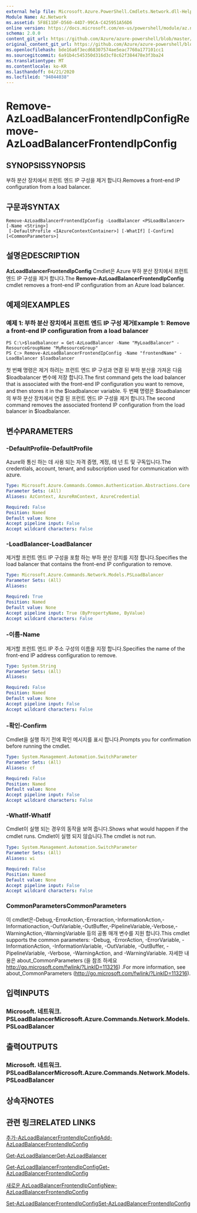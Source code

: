 ```yaml
---
external help file: Microsoft.Azure.PowerShell.Cmdlets.Network.dll-Help.xml
Module Name: Az.Network
ms.assetid: 5F8E11DF-D560-44D7-99CA-C425951A56D6
online version: https://docs.microsoft.com/en-us/powershell/module/az.network/remove-azloadbalancerfrontendipconfig
schema: 2.0.0
content_git_url: https://github.com/Azure/azure-powershell/blob/master/src/Network/Network/help/Remove-AzLoadBalancerFrontendIpConfig.md
original_content_git_url: https://github.com/Azure/azure-powershell/blob/master/src/Network/Network/help/Remove-AzLoadBalancerFrontendIpConfig.md
ms.openlocfilehash: bde16a6f3ecd68307574ae5eac7760a177101cc1
ms.sourcegitcommit: 6a91b4c545350d316d3cf8c62f384478e3f3ba24
ms.translationtype: MT
ms.contentlocale: ko-KR
ms.lasthandoff: 04/21/2020
ms.locfileid: "94044038"
---
```

# <span data-ttu-id="7bcb7-101">Remove-AzLoadBalancerFrontendIpConfig</span><span class="sxs-lookup"><span data-stu-id="7bcb7-101">Remove-AzLoadBalancerFrontendIpConfig</span></span>

## <span data-ttu-id="7bcb7-102">SYNOPSIS</span><span class="sxs-lookup"><span data-stu-id="7bcb7-102">SYNOPSIS</span></span>
<span data-ttu-id="7bcb7-103">부하 분산 장치에서 프런트 엔드 IP 구성을 제거 합니다.</span><span class="sxs-lookup"><span data-stu-id="7bcb7-103">Removes a front-end IP configuration from a load balancer.</span></span>

## <span data-ttu-id="7bcb7-104">구문과</span><span class="sxs-lookup"><span data-stu-id="7bcb7-104">SYNTAX</span></span>

```
Remove-AzLoadBalancerFrontendIpConfig -LoadBalancer <PSLoadBalancer> [-Name <String>]
 [-DefaultProfile <IAzureContextContainer>] [-WhatIf] [-Confirm] [<CommonParameters>]
```

## <span data-ttu-id="7bcb7-105">설명은</span><span class="sxs-lookup"><span data-stu-id="7bcb7-105">DESCRIPTION</span></span>
<span data-ttu-id="7bcb7-106">**AzLoadBalancerFrontendIpConfig** Cmdlet은 Azure 부하 분산 장치에서 프런트 엔드 IP 구성을 제거 합니다.</span><span class="sxs-lookup"><span data-stu-id="7bcb7-106">The **Remove-AzLoadBalancerFrontendIpConfig** cmdlet removes a front-end IP configuration from an Azure load balancer.</span></span>

## <span data-ttu-id="7bcb7-107">예제의</span><span class="sxs-lookup"><span data-stu-id="7bcb7-107">EXAMPLES</span></span>

### <span data-ttu-id="7bcb7-108">예제 1: 부하 분산 장치에서 프런트 엔드 IP 구성 제거</span><span class="sxs-lookup"><span data-stu-id="7bcb7-108">Example 1: Remove a front-end IP configuration from a load balancer</span></span>
```
PS C:\>$loadbalancer = Get-AzLoadBalancer -Name "MyLoadBalancer" -ResourceGroupName "MyResourceGroup"
PS C:> Remove-AzLoadBalancerFrontendIpConfig -Name "frontendName" -LoadBalancer $loadbalancer
```

<span data-ttu-id="7bcb7-109">첫 번째 명령은 제거 하려는 프런트 엔드 IP 구성과 연결 된 부하 분산을 가져온 다음 $loadbalancer 변수에 저장 합니다.</span><span class="sxs-lookup"><span data-stu-id="7bcb7-109">The first command gets the load balancer that is associated with the front-end IP configuration you want to remove, and then stores it in the $loadbalancer variable.</span></span>
<span data-ttu-id="7bcb7-110">두 번째 명령은 $loadbalancer의 부하 분산 장치에서 연결 된 프런트 엔드 IP 구성을 제거 합니다.</span><span class="sxs-lookup"><span data-stu-id="7bcb7-110">The second command removes the associated frontend IP configuration from the load balancer in $loadbalancer.</span></span>

## <span data-ttu-id="7bcb7-111">변수</span><span class="sxs-lookup"><span data-stu-id="7bcb7-111">PARAMETERS</span></span>

### <span data-ttu-id="7bcb7-112">-DefaultProfile</span><span class="sxs-lookup"><span data-stu-id="7bcb7-112">-DefaultProfile</span></span>
<span data-ttu-id="7bcb7-113">Azure와 통신 하는 데 사용 되는 자격 증명, 계정, 테 넌 트 및 구독입니다.</span><span class="sxs-lookup"><span data-stu-id="7bcb7-113">The credentials, account, tenant, and subscription used for communication with azure.</span></span>

```yaml
Type: Microsoft.Azure.Commands.Common.Authentication.Abstractions.Core.IAzureContextContainer
Parameter Sets: (All)
Aliases: AzContext, AzureRmContext, AzureCredential

Required: False
Position: Named
Default value: None
Accept pipeline input: False
Accept wildcard characters: False
```

### <span data-ttu-id="7bcb7-114">-LoadBalancer</span><span class="sxs-lookup"><span data-stu-id="7bcb7-114">-LoadBalancer</span></span>
<span data-ttu-id="7bcb7-115">제거할 프런트 엔드 IP 구성을 포함 하는 부하 분산 장치를 지정 합니다.</span><span class="sxs-lookup"><span data-stu-id="7bcb7-115">Specifies the load balancer that contains the front-end IP configuration to remove.</span></span>

```yaml
Type: Microsoft.Azure.Commands.Network.Models.PSLoadBalancer
Parameter Sets: (All)
Aliases:

Required: True
Position: Named
Default value: None
Accept pipeline input: True (ByPropertyName, ByValue)
Accept wildcard characters: False
```

### <span data-ttu-id="7bcb7-116">-이름</span><span class="sxs-lookup"><span data-stu-id="7bcb7-116">-Name</span></span>
<span data-ttu-id="7bcb7-117">제거할 프런트 엔드 IP 주소 구성의 이름을 지정 합니다.</span><span class="sxs-lookup"><span data-stu-id="7bcb7-117">Specifies the name of the front-end IP address configuration to remove.</span></span>

```yaml
Type: System.String
Parameter Sets: (All)
Aliases:

Required: False
Position: Named
Default value: None
Accept pipeline input: False
Accept wildcard characters: False
```

### <span data-ttu-id="7bcb7-118">-확인</span><span class="sxs-lookup"><span data-stu-id="7bcb7-118">-Confirm</span></span>
<span data-ttu-id="7bcb7-119">Cmdlet을 실행 하기 전에 확인 메시지를 표시 합니다.</span><span class="sxs-lookup"><span data-stu-id="7bcb7-119">Prompts you for confirmation before running the cmdlet.</span></span>

```yaml
Type: System.Management.Automation.SwitchParameter
Parameter Sets: (All)
Aliases: cf

Required: False
Position: Named
Default value: None
Accept pipeline input: False
Accept wildcard characters: False
```

### <span data-ttu-id="7bcb7-120">-WhatIf</span><span class="sxs-lookup"><span data-stu-id="7bcb7-120">-WhatIf</span></span>
<span data-ttu-id="7bcb7-121">Cmdlet이 실행 되는 경우의 동작을 보여 줍니다.</span><span class="sxs-lookup"><span data-stu-id="7bcb7-121">Shows what would happen if the cmdlet runs.</span></span> <span data-ttu-id="7bcb7-122">Cmdlet이 실행 되지 않습니다.</span><span class="sxs-lookup"><span data-stu-id="7bcb7-122">The cmdlet is not run.</span></span>

```yaml
Type: System.Management.Automation.SwitchParameter
Parameter Sets: (All)
Aliases: wi

Required: False
Position: Named
Default value: None
Accept pipeline input: False
Accept wildcard characters: False
```

### <span data-ttu-id="7bcb7-123">CommonParameters</span><span class="sxs-lookup"><span data-stu-id="7bcb7-123">CommonParameters</span></span>
<span data-ttu-id="7bcb7-124">이 cmdlet은-Debug,-ErrorAction,-Erroraction,-InformationAction,-Informationaction,-OutVariable,-OutBuffer,-PipelineVariable,-Verbose,-WarningAction,-WarningVariable 등의 공통 매개 변수를 지원 합니다.</span><span class="sxs-lookup"><span data-stu-id="7bcb7-124">This cmdlet supports the common parameters: -Debug, -ErrorAction, -ErrorVariable, -InformationAction, -InformationVariable, -OutVariable, -OutBuffer, -PipelineVariable, -Verbose, -WarningAction, and -WarningVariable.</span></span> <span data-ttu-id="7bcb7-125">자세한 내용은 about_CommonParameters (을 참조 하세요 http://go.microsoft.com/fwlink/?LinkID=113216) .</span><span class="sxs-lookup"><span data-stu-id="7bcb7-125">For more information, see about_CommonParameters (http://go.microsoft.com/fwlink/?LinkID=113216).</span></span>

## <span data-ttu-id="7bcb7-126">입력</span><span class="sxs-lookup"><span data-stu-id="7bcb7-126">INPUTS</span></span>

### <span data-ttu-id="7bcb7-127">Microsoft. 네트워크. PSLoadBalancer</span><span class="sxs-lookup"><span data-stu-id="7bcb7-127">Microsoft.Azure.Commands.Network.Models.PSLoadBalancer</span></span>

## <span data-ttu-id="7bcb7-128">출력</span><span class="sxs-lookup"><span data-stu-id="7bcb7-128">OUTPUTS</span></span>

### <span data-ttu-id="7bcb7-129">Microsoft. 네트워크. PSLoadBalancer</span><span class="sxs-lookup"><span data-stu-id="7bcb7-129">Microsoft.Azure.Commands.Network.Models.PSLoadBalancer</span></span>

## <span data-ttu-id="7bcb7-130">상속자</span><span class="sxs-lookup"><span data-stu-id="7bcb7-130">NOTES</span></span>

## <span data-ttu-id="7bcb7-131">관련 링크</span><span class="sxs-lookup"><span data-stu-id="7bcb7-131">RELATED LINKS</span></span>

[<span data-ttu-id="7bcb7-132">추가-AzLoadBalancerFrontendIpConfig</span><span class="sxs-lookup"><span data-stu-id="7bcb7-132">Add-AzLoadBalancerFrontendIpConfig</span></span>](./Add-AzLoadBalancerFrontendIpConfig.md)

[<span data-ttu-id="7bcb7-133">Get-AzLoadBalancer</span><span class="sxs-lookup"><span data-stu-id="7bcb7-133">Get-AzLoadBalancer</span></span>](./Get-AzLoadBalancer.md)

[<span data-ttu-id="7bcb7-134">Get-AzLoadBalancerFrontendIpConfig</span><span class="sxs-lookup"><span data-stu-id="7bcb7-134">Get-AzLoadBalancerFrontendIpConfig</span></span>](./Get-AzLoadBalancerFrontendIpConfig.md)

[<span data-ttu-id="7bcb7-135">새로운 AzLoadBalancerFrontendIpConfig</span><span class="sxs-lookup"><span data-stu-id="7bcb7-135">New-AzLoadBalancerFrontendIpConfig</span></span>](./New-AzLoadBalancerFrontendIpConfig.md)

[<span data-ttu-id="7bcb7-136">Set-AzLoadBalancerFrontendIpConfig</span><span class="sxs-lookup"><span data-stu-id="7bcb7-136">Set-AzLoadBalancerFrontendIpConfig</span></span>](./Set-AzLoadBalancerFrontendIpConfig.md)


